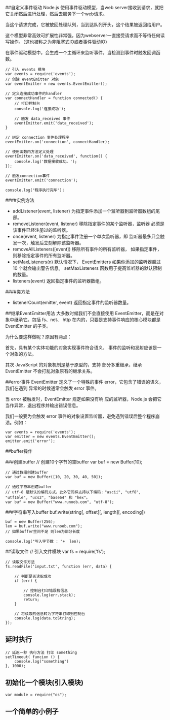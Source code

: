 ##自定义事件驱动
Node.js 使用事件驱动模型，当web server接收到请求，就把它关闭然后进行处理，然后去服务下一个web请求。

当这个请求完成，它被放回处理队列，当到达队列开头，这个结果被返回给用户。

这个模型非常高效可扩展性非常强，因为webserver一直接受请求而不等待任何读写操作。（这也被称之为非阻塞式IO或者事件驱动IO）

在事件驱动模型中，会生成一个主循环来监听事件，当检测到事件时触发回调函数。

	// 引入 events 模块
	var events = require('events');
	// 创建 eventEmitter 对象
	var eventEmitter = new events.EventEmitter();
	
	// 定义连接成功事件的handler
	var connectHandler = function connected() {
		// 打印控制台
		console.log('连接成功');
		
		// 触发 data_received 事件
		eventEmitter.emit('data_received');
	}
	
	// 绑定 connection 事件处理程序
	eventEmitter.on('connection', connectHandler);
	
	// 使用函数内方法定义处理
	eventEmitter.on('data_received', function() {
		console.log('数据接收成功。');
	});
	
	// 触发connection事件
	eventEmitter.emit('connection');
	
	console.log("程序执行完毕")；	

####实例方法

* addListener(event, listener) 为指定事件添加一个监听器到监听器数组的尾部。
* removeListener(event, listener) 移除指定事件的某个监听器，监听器 必须是该事件已经注册过的监听器。
* once(event, listener) 为指定事件注册一个单次监听器，即 监听器最多只会触发一次，触发后立刻解除该监听器。
* removeAllListeners([event]) 移除所有事件的所有监听器， 如果指定事件，则移除指定事件的所有监听器。
* setMaxListeners(n) 默认情况下， EventEmitters 如果你添加的监听器超过 10 个就会输出警告信息。 setMaxListeners 函数用于提高监听器的默认限制的数量。
* listeners(event) 返回指定事件的监听器数组。

####类方法
* listenerCount(emitter, event) 返回指定事件的监听器数量。

##继承EventEmitter用法
大多数时候我们不会直接使用 EventEmitter，而是在对象中继承它。包括 fs、net、 http 在内的，只要是支持事件响应的核心模块都是 EventEmitter 的子类。

为什么要这样做呢？原因有两点：

首先，具有某个实体功能的对象实现事件符合语义， 事件的监听和发射应该是一个对象的方法。

其次 JavaScript 的对象机制是基于原型的，支持 部分多重继承，继承 EventEmitter 不会打乱对象原有的继承关系。

##error事件
EventEmitter 定义了一个特殊的事件 error，它包含了错误的语义，我们在遇到 异常的时候通常会触发 error 事件。

当 error 被触发时，EventEmitter 规定如果没有响 应的监听器，Node.js 会把它当作异常，退出程序并输出错误信息。

我们一般要为会触发 error 事件的对象设置监听器，避免遇到错误后整个程序崩溃。例如：

	var events = require('events'); 
	var emitter = new events.EventEmitter(); 
	emitter.emit('error'); 

##buffer操作

###创建buffer
	// 创建10个字节的空buffer
	var buf = new Buffer(10);
	
	// 通过数组创建buffer
	var buf = new Buffer([10, 20, 30, 40, 50]);
	
	// 通过字符串创建buffer  
	// utf-8 是默认的编码方式，此外它同样支持以下编码："ascii", "utf8", "utf16le", "ucs2", "base64" 和 "hex"。
	var buf = new Buffer("www.runoob.com", "utf-8");
	
###字符串写入buffer
	buf.write(string[, offset][, length][, encoding])
	
	buf = new Buffer(256);
	len = buf.write("www.runoob.com");
	// 如果buffer空间不足 则len为部分长度
	
	console.log("写入字节数 : "+  len);

##读取文件
	// 引入文件模块
	var fs = require('fs');
	
	// 读取文件方法
	fs.readFile('input.txt', function (err, data) {
	
		// 判断是否读取成功
		if (err) {
		
			// 控制台打印错误栈信息
			console.log(err.stack);
			return;
		}
		
		// 将读取的信息转为字符串打印到控制台
		console.log(data.toString);
	});

## 延时执行
	// 延迟一秒 执行方法 打印 something
	setTimeout( funcion () {
		console.log("something")
	}, 1000);

## 初始化一个模块(引入模块)
	var module = require("os");

## 一个简单的小例子